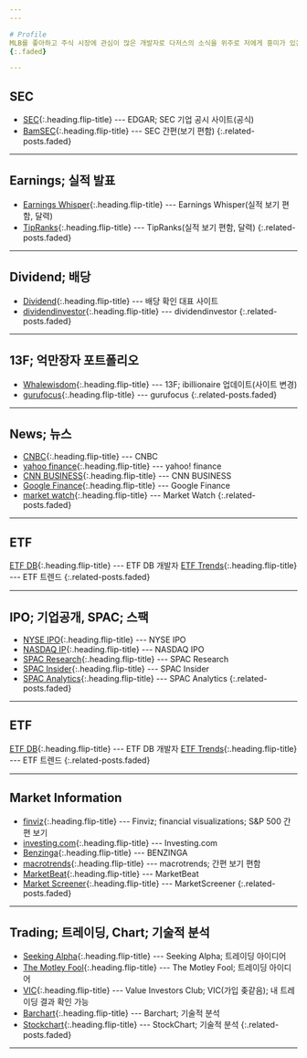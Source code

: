 ```yaml
---
---

# Profile
MLB를 좋아하고 주식 시장에 관심이 많은 개발자로 다저스의 소식을 위주로 저에게 흥미가 있는 스탯, 데이터, 비즈니스 또는 다른 팀의 주제와 칼럼을 다룹니다. 해석과 의역에 전문성은 없습니다.
{:.faded}

---
```


## SEC
* [SEC](https://www.sec.gov/edgar.shtml){:.heading.flip-title} --- EDGAR; SEC 기업 공시 사이트(공식)
* [BamSEC](https://www.bamsec.com/){:.heading.flip-title} --- SEC 간편(보기 편함)
{:.related-posts.faded}

---

## Earnings; 실적 발표
* [Earnings Whisper](https://www.earningswhispers.com){:.heading.flip-title} --- Earnings Whisper(실적 보기 편함, 달력)
* [TipRanks](https://www.tipranks.com){:.heading.flip-title} --- TipRanks(실적 보기 편함, 달력)
{:.related-posts.faded}

---

## Dividend; 배당
* [Dividend](https://www.dividend.com/){:.heading.flip-title} --- 배당 확인 대표 사이트
* [dividendinvestor](https://www.dividendinvestor.com){:.heading.flip-title} --- dividendinvestor
{:.related-posts.faded}

---

## 13F; 억만장자 포트폴리오
* [Whalewisdom](https://whalewisdom.com/){:.heading.flip-title} --- 13F; ibillionaire 업데이트(사이트 변경)
* [gurufocus](https://www.gurufocus.com){:.heading.flip-title} --- gurufocus
{:.related-posts.faded}

---

## News; 뉴스
* [CNBC](https://www.cnbc.com){:.heading.flip-title} --- CNBC
* [yahoo finance](https://finance.yahoo.com/){:.heading.flip-title} --- yahoo! finance
* [CNN BUSINESS](https://edition.cnn.com/business){:.heading.flip-title} --- CNN BUSINESS
* [Google Finance](https://www.google.com/finance){:.heading.flip-title} --- Google Finance
* [market watch](https://www.marketwatch.com/){:.heading.flip-title} --- Market Watch
{:.related-posts.faded}

---

## ETF
[ETF DB](https://www.etfdb.com){:.heading.flip-title} --- ETF DB 개발자
[ETF Trends](https://www.etftrends.com){:.heading.flip-title} --- ETF 트렌드
{:.related-posts.faded}

---

## IPO; 기업공개, SPAC; 스팩
* [NYSE IPO](https://www.nyse.com/ipo-center/filings){:.heading.flip-title} --- NYSE IPO
* [NASDAQ IP](https://www.nasdaq.com/market-activity/ipos){:.heading.flip-title} --- NASDAQ IPO
* [SPAC Research](https://www.spacresearch.com/){:.heading.flip-title} --- SPAC Research  
* [SPAC Insider](https://www.spacinsider.com/){:.heading.flip-title} --- SPAC Insider
* [SPAC Analytics](https://www.spacanalytics.com/){:.heading.flip-title} --- SPAC Analytics
{:.related-posts.faded}

---

## ETF
[ETF DB](https://www.etfdb.com){:.heading.flip-title} --- ETF DB 개발자
[ETF Trends](https://www.etftrends.com){:.heading.flip-title} --- ETF 트렌드
{:.related-posts.faded}

---

## Market Information
* [finviz](https://finviz.com/){:.heading.flip-title} --- Finviz; financial visualizations; S&P 500 간편 보기
* [investing.com](https://www.investing.com){:.heading.flip-title} --- Investing.com
* [Benzinga](https://www.benzinga.com){:.heading.flip-title} --- BENZINGA
* [macrotrends](https://www.macrotrends.net){:.heading.flip-title} --- macrotrends; 간편 보기 편함
* [MarketBeat](https://www.marketbeat.com/stocks){:.heading.flip-title} --- MarketBeat
* [Market Screener](https://www.marketscreener.com){:.heading.flip-title} --- MarketScreener
{:.related-posts.faded}

---

## Trading; 트레이딩, Chart; 기술적 분석
* [Seeking Alpha](https://www.seekingalpha.com){:.heading.flip-title} --- Seeking Alpha; 트레이딩 아이디어
* [The Motley Fool](https://www.fool.com){:.heading.flip-title} --- The Motley Fool; 트레이딩 아이디어
* [VIC](https://www.valueinvestorsclub.com){:.heading.flip-title} --- Value Investors Club; VIC(가입 좆같음); 내 트레이딩 결과 확인 가능
* [Barchart](https://www.barchart.com){:.heading.flip-title} --- Barchart; 기술적 분석
* [Stockchart](https://www.stockcharts.com){:.heading.flip-title} --- StockChart; 기술적 분석
{:.related-posts.faded}

---
